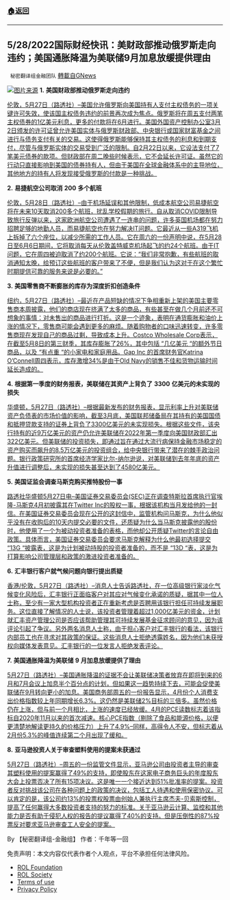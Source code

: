 ###  [:house:返回](README.md)
---


## 5/28/2022国际财经快讯：美财政部推动俄罗斯走向违约；美国通胀降温为美联储9月加息放缓提供理由
` 秘密翻译组金融团队` [轉載自GNews](https://gnews.org/zh-hans/2619232/)

![](https://assets.gnews.org/wp-content/uploads/2022/05/图片1-195_1653741785.png)[图片来源](https://www.investing.com/) 
**1.** **美国财政部推动俄罗斯走向违约**
 
[伦敦，5月27日（路透社）–美国允许俄罗斯向美国持有人支付主权债务的一项关键许可失效，使该国主权债务违约的前景再次成为焦点。俄罗斯将在周五支付两笔主权债券的1亿美元利息，更多的付款将在6月进行。美国外国资产控制办公室3月2日颁发的许可证曾允许美国实体与俄罗斯财政部、中央银行或国家财富基金之间进行与债务支付有关的交易。这使得俄罗斯能够保持其主权债务的利息和到期支付，尽管与俄罗斯实体的交易受到广泛的限制。自2月22日以来，它设法支付了7笔美元债券的款项。但财政部在周二晚些时候表示，它不会延长许可证。虽然它的行动只直接影响到美国的债券持有人，但由于美国在全球金融体系中的主导地位，其他地方的持有人将发现接受俄罗斯的付款是一种挑战。](https://www.reuters.com/markets/europe/us-treasury-pushes-russia-towards-default-what-next-2022-05-27/)
 
**2.** **易捷航空公司取消** **200** **多个航班**
 
[伦敦，5月28日（路透社）–由于机场延误和其他限制，低成本航空公司易捷航空将在未来10天取消200多个航班，扰乱学校假期的旅行。自从取消COVID限制导致旅行反弹以来，这家欧洲航空公司遭遇了一连串的问题，许多英国机场都在努力招聘足够的地勤人员，而易捷航空也在努力解决IT问题。它最近从一些A319飞机上拆掉了六个座位，以减少所需的工作人员。它在周六的一份声明中说，在5月28日至6月6日期间，它将取消每天从伦敦盖特威克机场起飞的约24个航班。由于IT问题，它在周四被迫取消了约200个航班。它说：“我们非常抱歉，有些航班的取消通知太晚，给预订这些航班的客户带来了不便，但是我们认为这对于在这个繁忙时期提供可靠的服务来说是必要的。”](https://www.reuters.com/business/aerospace-defense/airline-easyjet-cancels-more-than-200-flights-2022-05-28/)
 
**3.** **美国零售商不断膨胀的库存为深度折扣创造条件**
 
[纽约，5月27日（路透社）–最近在产品短缺的情况下争相重新上架的美国主要零售商本周披露，他们的商店现在挤满了太多的商品，有些甚至在做几个月前还不可想象的事情：对未售出的商品进行打折。这是一个迹象，表明在通货膨胀和油价上涨的情况下，零售商可能会遇到更多的麻烦。随着购物者的口味迅速转变，许多零售商现在发现自己的商品过剩，导致成本上升。Costco Wholesale Corp表示，在截至5月8日的第三财季，其库存膨胀了26%，其中包括 “几亿美元 “的额外节日商品，以及 “有点重 “的小家电和家庭用品。Gap Inc 的首席财务官Katrina O’Connell周四表示，库存激增34%是由于Old Navy的销售不佳和货物运输时间延长造成的。](https://www.reuters.com/markets/us/us-retailers-ballooning-inventories-set-stage-deep-discounts-2022-05-27/)
 
**4.** **根据第一季度的财务报表，美联储在其资产上背负了** **3300** **亿美元的未实现的损失**
 
[华盛顿，5月27日（路透社）–根据最新发布的财务报表，显示利率上升对美联储资产负债表的市场价值的影响，截至3月底，美国联邦储备局在其持有的美国国债和抵押贷款支持的证券上背负了3300亿美元的未实现损失。根据这些文件，该央行持有的近9万亿美元的资产仍允许美联储在2022年第一季度向美国财政部汇出322亿美元。但美联储的投资损失，即通过旨在通过大流行病保持金融市场稳定的资产购买而飙升的8.5万亿美元的投资组合，给中央银行带来了潜在的棘手政治问题。银行政策研究所的首席经济学家比尔-纳尔逊说，对美联储到去年年底的资产升值进行调整后，未实现的损失甚至达到了4580亿美元。](https://www.reuters.com/markets/us/fed-carrying-330b-unrealized-losses-its-asset-according-q1-financial-statement-2022-05-27/)
 
**5.** **美国证监会调查马斯克购买推特股份一事**
 
[路透社华盛顿5月27日电–美国证券交易委员会(SEC)正在调查特斯拉首席执行官埃隆-马斯克4月初披露其在Twitter Inc的股权一事，根据该机构当月发给他的一封信。在美国证券交易委员会现在公开的这封信中，监管机构问马斯克，为什么他似乎没有在收购后的10天内提交必要的文件，还质疑为什么当马斯克披露他的股份时，他使用了一个为被动投资者准备的表格，而他却公开质疑Twitter的言论自由政策。具体而言，美国证券交易委员会要求马斯克解释为什么他最初选择提交 “13G “披露表，这是为计划被动持股的投资者准备的，而不是 “13D “表，这是为打算影响公司管理层和政策的激进投资者准备的。](https://www.reuters.com/markets/deals/us-sec-looking-into-musks-early-twitter-stake-2022-05-27/)
 
**6.** **汇丰银行客户就气候问题向银行提出质疑**
 
[香港/伦敦，5月27日（路透社）–消息人士告诉路透社，在一位高级银行家淡化气候变化风险后，汇丰银行正面临客户对其应对气候变化承诺的质疑，据其中一位人士称，至少有一家大型机构投资者正在重新考虑是否聘用该银行担任可持续发展职务。这位直接了解情况的人士说，该投资者管理着超过1,000亿美元的资金，计划就汇丰资产管理公司是否应该帮助管理其可持续发展基金征求顾问的意见，因为该评论引起了争议。另外两名消息人士称，由于担心客户对汇丰银行的看法，该银行内部员工也在寻求对其政策的保证。这些消息人士拒绝透露姓名，因为他们未获授权向媒体发表意见。汇丰银行的一位发言人拒绝发表评论。](https://www.reuters.com/business/sustainable-business/exclusive-hsbc-clients-query-bank-climate-one-review-engagement-sources-2022-05-27/)
 
**7.** **美国通胀降温为美联储** **9** **月加息放缓提供了理由**
 
[5月27日（路透社）–美国通胀降温的证据不会让美联储决策者放弃在即将到来的6月和7月会议上加息半个百分点的计划，但如果这一趋势持续下去，可能会促使美联储在9月转向更小的加息。美国商务部周五的一份报告显示，4月份个人消费支出价格指数较上年同期增长6.3%。这仍然是美联储2%目标的三倍多。虽然价格仍在上涨，但与前一个月相比，上涨的速度已经放缓。4月的PCE读数标志着该指标自2020年11月以来的首次减速。核心PCE指数（剔除了食品和能源价格，以便更清楚地解读更持久的价格压力）上升了4.9%–同样，高得令人不安，但标志着从2月份5.3%的峰值连续第二个月出现了缓和。](https://www.reuters.com/markets/europe/cooling-us-inflation-builds-case-september-slowdown-fed-rate-hikes-2022-05-27/)
 
**8.** **亚马逊投资人关于审查塑料使用的提案未获通过**
 
[5月27日（路透社）–周五的一份监管文件显示，亚马逊公司由投资者主导的审查其塑料使用的提案赢得了49%的支持，即使股东在这家电子商务巨头的年度股东大会上投票否决了所有15项决议。这是唯一一个接近达到51%批准率的提案。投资者反对挑战该公司在各种问题上的政策的决议，包括工人待遇和使用保密协议。可以肯定的是，该公司约13%的投票权股票由创始人兼执行主席杰夫-贝索斯控制，提高了任何赢得大多数投资者支持的努力的标准。关于亚马逊云计算、监控和其他能力是否有助于侵犯人权的报告的提议赢得了40%的支持。但是压倒性的87%投票反对要求亚马逊审查工人安全的提案。](https://www.reuters.com/business/amazon-investor-proposal-review-plastic-use-narrowly-fails-clear-2022-05-27/)
 
By 【秘密翻译组-金融组】
作者：千年等一回

免责声明：本文内容仅代表作者个人观点，平台不承担任何法律风险。
  
- [ROL Foundation](https://rolfoundation.org/)
- [ROL Society](https://rolsociety.org/)
- [Terms of use](https://gnews.org/terms-of-use-3/)
- [Privacy Policy](https://gnews.org/privacy-policy/)
